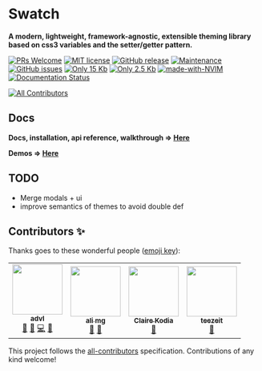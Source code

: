 # Swatch

**A modern, lightweight, framework-agnostic, extensible theming library based on css3 variables and the setter/getter pattern.** 

[![PRs Welcome](https://img.shields.io/badge/PRs-welcome-brightgreen.svg?style=flat-square)](http://makeapullrequest.com) [![MIT license](https://img.shields.io/badge/License-MIT-blue.svg)](https://lbesson.mit-license.org/) [![GitHub release](https://img.shields.io/github/release/Naereen/StrapDown.js.svg)](https://github.com/fwrlines/swatch/releases/) [![Maintenance](https://img.shields.io/badge/Maintained%3F-yes-green.svg)](https://github.com/fwrlines/swatch/graphs/commit-activity) [![GitHub issues](https://img.shields.io/github/issues/Naereen/StrapDown.js.svg)](https://github.com/fwrlines/swatch/issues) [![Only 15 Kb](https://img.shields.io/badge/Size-15.0KB-green.svg)](https://unpkg.com/@fwrlines/swatch@latest/main.min.css) [![Only 2.5 Kb](https://img.shields.io/badge/gzip-2.5KB-green.svg)](https://unpkg.com/@fwrlines/swatch@latest/main.min.css) [![made-with-NVIM](https://img.shields.io/badge/Made%20with-NVIM-1f425f.svg)](https://github.com/neovim/neovim) [![Documentation Status](https://readthedocs.org/projects/ansicolortags/badge/?version=latest)](https://github.com/fwrlines/swatch-docs)
<!-- ALL-CONTRIBUTORS-BADGE:START - Do not remove or modify this section -->
[![All Contributors](https://img.shields.io/badge/all_contributors-4-orange.svg?style=flat-square)](#contributors-)
<!-- ALL-CONTRIBUTORS-BADGE:END -->

## Docs

**Docs, installation, api reference, walkthrough => [Here](https://swatch.dev)**

**Demos => [Here](http://xyz.779.mx:3000/docs/examples)**

## TODO

+ Merge modals + ui
+ improve semantics of themes to avoid double def

## Contributors ✨

Thanks goes to these wonderful people ([emoji key](https://allcontributors.org/docs/en/emoji-key)):

<!-- ALL-CONTRIBUTORS-LIST:START - Do not remove or modify this section -->
<!-- prettier-ignore-start -->
<!-- markdownlint-disable -->
<table>
  <tr>
    <td align="center"><a href="https://github.com/advl"><img src="https://avatars3.githubusercontent.com/u/47156835?v=4?s=100" width="100px;" alt=""/><br /><sub><b>advl</b></sub></a><br /><a href="https://github.com/fwrlines/swatch/commits?author=advl" title="Documentation">📖</a> <a href="https://github.com/fwrlines/swatch/issues?q=author%3Aadvl" title="Bug reports">🐛</a> <a href="https://github.com/fwrlines/swatch/commits?author=advl" title="Code">💻</a> <a href="#maintenance-advl" title="Maintenance">🚧</a></td>
    <td align="center"><a href="https://github.com/dillardzach"><img src="https://avatars2.githubusercontent.com/u/72168946?v=4?s=100" width="100px;" alt=""/><br /><sub><b>ali mg</b></sub></a><br /><a href="https://github.com/fwrlines/swatch/commits?author=dillardzach" title="Documentation">📖</a> <a href="#maintenance-dillardzach" title="Maintenance">🚧</a></td>
    <td align="center"><a href="https://clrko.github.io/"><img src="https://avatars2.githubusercontent.com/u/60785976?v=4?s=100" width="100px;" alt=""/><br /><sub><b>Claire Kodia</b></sub></a><br /><a href="#userTesting-clrko" title="User Testing">📓</a></td>
    <td align="center"><a href="https://github.com/teezeit"><img src="https://avatars2.githubusercontent.com/u/17304928?s=460&v=4?s=100" width="100px;" alt=""/><br /><sub><b>teezeit</b></sub></a><br /><a href="#userTesting-teezeit" title="User Testing">📓</a></td>
  </tr>
</table>

<!-- markdownlint-restore -->
<!-- prettier-ignore-end -->

<!-- ALL-CONTRIBUTORS-LIST:END -->

This project follows the [all-contributors](https://github.com/all-contributors/all-contributors) specification. Contributions of any kind welcome!
